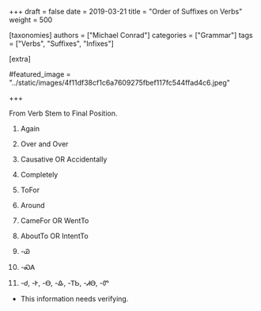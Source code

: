 +++
draft = false
date = 2019-03-21
title = "Order of Suffixes on Verbs"
weight = 500

[taxonomies]
authors = ["Michael Conrad"]
categories = ["Grammar"]
tags = ["Verbs", "Suffixes", "Infixes"]

[extra]

#featured_image = "../static/images/4f11df38cf1c6a7609275fbef117fc544ffad4c6.jpeg"

+++

From Verb Stem to Final Position.

<!-- more -->

1.  Again

2.  Over and Over

3.  Causative OR Accidentally

4.  Completely

5.  ToFor

6.  Around

7.  CameFor OR WentTo

8.  AboutTo OR IntentTo

9.  \-Ꮚ

10. \-ᏍᎪ

11. \-Ꮷ, -Ꭸ, -Ꮎ, -Ꮂ, -ᎢᏏ, -ᏗᎾ, -Ꮫ

- This information needs verifying.